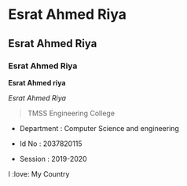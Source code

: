 # Esrat Ahmed Riya

## Esrat Ahmed Riya

### Esrat Ahmed Riya

**Esrat Ahmed riya**

*Esrat Ahmed Riya* 

> TMSS Engineering College

* Department : Computer Science and engineering

* Id No : 2037820115

* Session : 2019-2020

 I :love: My Country 





